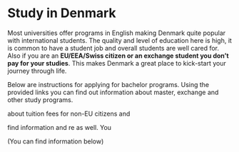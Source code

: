 # Study in Denmark
Most universities offer programs in English making Denmark quite popular with international students. The quality and level of education here is high, it is common to have a student job and overall students are well cared for. Also if you are an **EU/EEA/Swiss citizen or an exchange student you don’t pay for your studies**. This makes Denmark a great place to kick-start your journey through life.

Below are instructions for applying for bachelor programs. Using the provided links you can find out information about master, exchange and other study programs.



 about tuition fees for non-EU citizens and 

 find information and re
 as well. You 


(You can find information below)